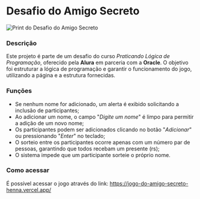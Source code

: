 # Desafio do Amigo Secreto

![Print do Desafio do Amigo Secreto](https://github.com/user-attachments/assets/11607c3a-0868-4140-8965-f034d626cad3)


### Descrição
Este projeto é parte de um desafio do curso *Praticando Lógica de Programação*, oferecido pela **Alura** em parceria com a **Oracle**. O objetivo foi estruturar a lógica de programação e garantir o funcionamento do jogo, utilizando a página e a estrutura fornecidas.

### Funções
- Se nenhum nome for adicionado, um alerta é exibido solicitando a inclusão de participantes;
- Ao adicionar um nome, o campo "*Digite um nome*" é limpo para permitir a adição de um novo nome;
- Os participantes podem ser adicionados clicando no botão "*Adicionar*" ou pressionando "*Enter*" no teclado;
- O sorteio entre os participantes ocorre apenas com um número par de pessoas, garantindo que todos recebam um presente (rs);
- O sistema impede que um participante sorteie o próprio nome.

### Como acessar
É possível acessar o jogo através do link: https://jogo-do-amigo-secreto-henna.vercel.app/

